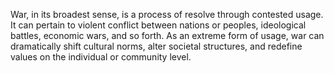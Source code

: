 
War, in its broadest sense, is a process of resolve through contested usage. It can pertain to violent conflict between nations or peoples, ideological battles, economic wars, and so forth. As an extreme form of usage, war can dramatically shift cultural norms, alter societal structures, and redefine values on the individual or community level.

